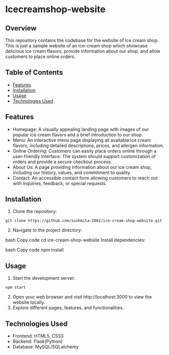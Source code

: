 # Icecreamshop-website

## Overview
This repository contains the codebase for the website of ice cream shop. This is just a sample website of an ice-cream shop which showcase delicious ice cream flavors, provide information about our shop, and allow customers to place online orders.

## Table of Contents
- [Features](#Features)
- [Installation](#Installation)
- [Usage](#Usage)
- [Technologies Used](#TechnologiesUsed)

## Features
- Homepage: A visually appealing landing page with images of our popular ice cream flavors and a brief introduction to our shop.
- Menu: An interactive menu page displaying all available ice cream flavors, including detailed descriptions, prices, and allergen information.
- Online Ordering: Customers can easily place orders online through a user-friendly interface. The system should support customization of orders and provide a secure checkout process.
- About Us: A page providing information about our ice cream shop, including our history, values, and commitment to quality.
- Contact: An accessible contact form allowing customers to reach out with inquiries, feedback, or special requests.

## Installation
1. Clone the repository:
 ```
git clone https://github.com/sushmita-2002/ice-cream-shop-website.git
 ```
2. Navigate to the project directory:

bash
Copy code
cd ice-cream-shop-website
Install dependencies:

bash
Copy code
npm install

## Usage
1. Start the development server:
 ```
npm start
 ```
2. Open your web browser and visit http://localhost:3000 to view the website locally.
3. Explore different pages, features, and functionalities.

## Technologies Used
- Frontend: HTML5, CSS3
- Backend: Flask(Python)
- Database: MySQL/SQLalchemy




   
